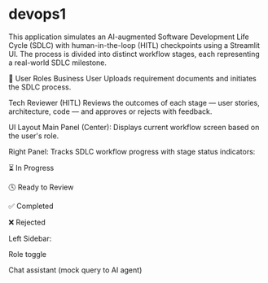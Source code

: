# devops1
This application simulates an AI-augmented Software Development Life Cycle (SDLC) with human-in-the-loop (HITL) checkpoints using a Streamlit UI. The process is divided into distinct workflow stages, each representing a real-world SDLC milestone.

👥 User Roles
Business User
Uploads requirement documents and initiates the SDLC process.

Tech Reviewer (HITL)
Reviews the outcomes of each stage — user stories, architecture, code — and approves or rejects with feedback.

UI Layout
Main Panel (Center): Displays current workflow screen based on the user's role.

Right Panel: Tracks SDLC workflow progress with stage status indicators:

⏳ In Progress

🕓 Ready to Review

✅ Completed

❌ Rejected

Left Sidebar:

Role toggle

Chat assistant (mock query to AI agent)
